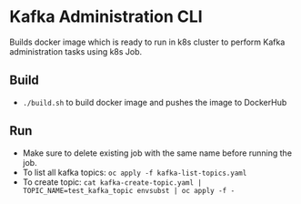 # Kafka Administration CLI
Builds docker image which is ready to run in k8s cluster to perform Kafka administration tasks using k8s Job.

## Build
* `./build.sh` to build docker image and pushes the image to DockerHub

## Run
* Make sure to delete existing job with the same name before running the job.
* To list all kafka topics: `oc apply -f kafka-list-topics.yaml`
* To create topic: `cat kafka-create-topic.yaml | TOPIC_NAME=test_kafka_topic envsubst | oc apply -f -`
